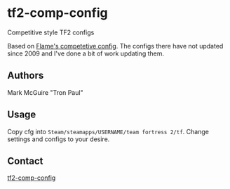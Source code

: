 tf2-comp-config
===============

Competitive style TF2 configs

Based on [Flame's competetive config](http://code.google.com/p/tf2compconfiguration/).  The configs there have not updated since 2009 and I've done a bit of work updating them.

Authors
-------

Mark McGuire "Tron Paul"

Usage
-----

Copy cfg into `Steam/steamapps/USERNAME/team fortress 2/tf`.  Change settings and configs to your desire.

Contact
-------

[tf2-comp-config](https://github.com/TronPaul/tf2-comp-config "Github repository")
